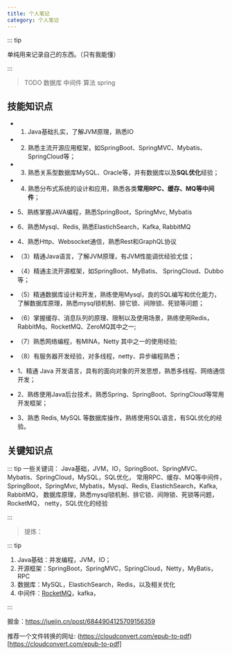 ```yaml
---
title: 个人笔记
category: 个人笔记
---
```


::: tip

单纯用来记录自己的东西。（只有我能懂）

:::


>TODO 数据库 中间件 算法 spring  


##  技能知识点

- 1. Java基础扎实，了解JVM原理，熟悉IO
- 2. 熟悉主流开源应用框架，如SpringBoot、SpringMVC、Mybatis、SpringCloud等；
- 3. 熟悉关系型数据库MySQL、Oracle等，并有数据库以及**SQL优化**经验；
- 4. 熟悉分布式系统的设计和应用，熟悉各类**常用RPC、缓存、MQ等中间件**；

- 5、熟练掌握JAVA编程，熟悉SpringBoot，SpringMvc, Mybatis

- 6、熟悉Mysql、Redis, 熟悉ElastichSearch，Kafka, RabbitMQ

- 4、熟悉Http、Websocket通信，熟悉Rest和GraphQL协议

- （3）精通Java语言，了解JVM原理，有JVM性能调优经验尤佳；

- （4）精通主流开源框架，如SpringBoot、MyBatis、 SpringCloud、Dubbo等；

- （5）精通数据库设计和开发，熟练使用Mysql，良的SQL编写和优化能力，了解数据库原理，熟悉mysql锁机制、排它锁、间隙锁、死锁等问题；

- （6）掌握缓存、消息队列的原理、限制以及使用场景，熟练使用Redis，RabbitMq、RocketMQ、ZeroMQ其中之一;

- （7）熟悉网络编程，有MINA，Netty 其中之一的使用经验;

- （8）有服务器开发经验，对多线程，netty、异步编程熟悉；

- 1、精通 Java 开发语言，具有的面向对象的开发思想，熟悉多线程、网络通信开发；

- 2、熟练使用Java后台技术，熟悉Spring、SpringBoot、SpringCloud等常用开发框架；

- 3、熟悉 Redis, MySQL 等数据库操作，熟练使用SQL语言，有SQL优化的经验。

## 关键知识点
::: tip
一些关键词：
Java基础，JVM，IO，SpringBoot、SpringMVC、Mybatis、SpringCloud，MySQL，SQL优化，
常用RPC、缓存、MQ等中间件，
SpringBoot，SpringMvc, Mybatis，Mysql、Redis, ElastichSearch，Kafka, RabbitMQ，
数据库原理，熟悉mysql锁机制、排它锁、间隙锁、死锁等问题，RocketMQ，
netty，SQL优化的经验

:::

> 提炼：
> 

::: tip
1. Java基础：并发编程，JVM，IO；
2. 开源框架：SpringBoot，SpringMVC，SpringCloud，Netty，MyBatis，RPC
3. 数据库：MySQL，ElastichSearch，Redis，以及相关优化
4. 中间件：[RocketMQ](https://rocketmq.apache.org/zh/)，kafka，

:::


掘金：https://juejin.cn/post/6844904125709156359

推荐一个文件转换的网址: (https://cloudconvert.com/epub-to-pdf)[https://cloudconvert.com/epub-to-pdf]